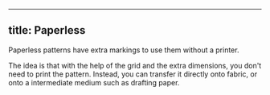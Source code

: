 ***

## title: Paperless

Paperless patterns have extra markings to use them without a printer.

The idea is that with the help of the grid and the extra dimensions,
you don't need to print the pattern. Instead, you can transfer it
directly onto fabric, or onto a intermediate medium such as drafting paper.
